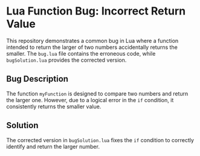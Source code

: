 # Lua Function Bug: Incorrect Return Value

This repository demonstrates a common bug in Lua where a function intended to return the larger of two numbers accidentally returns the smaller.  The `bug.lua` file contains the erroneous code, while `bugSolution.lua` provides the corrected version.

## Bug Description
The function `myFunction` is designed to compare two numbers and return the larger one. However, due to a logical error in the `if` condition, it consistently returns the smaller value.

## Solution
The corrected version in `bugSolution.lua` fixes the `if` condition to correctly identify and return the larger number.